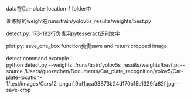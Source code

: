 <p>data在Car-plate-location-1 folder中</p>
<p>训练好的weight在runs/train/yolov5s_results/weights/best.py</p>
<p>detect.py: 173-182行负责用pytesseract识别文字</p>
<p>plot.py: save_one_box function负责save and return cropped image</p>
<p>detect command example：
<br>
python detect.py --weights ./runs/train/yolov5s_results/weights/best.pt --source /Users/guozechen/Documents/Car_plate_recognition/yolov5/Car-plate-location-1/test/images/Cars12_png.rf.9bf1aca93873b24d170b15e1329fa62f.jpg --save-crop</p>
